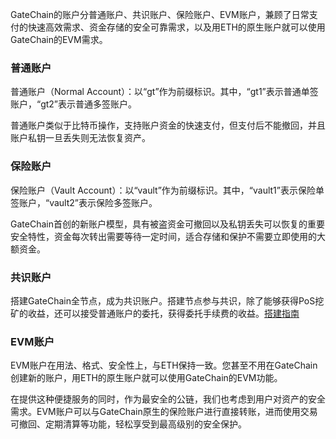 GateChain的账户分普通账户、共识账户、保险账户、EVM账户，兼顾了日常支付的快速高效需求、资金存储的安全可靠需求，以及用ETH的原生账户就可以使用GateChain的EVM需求。

### 普通账户

普通账户（Normal Account）：以“gt”作为前缀标识。其中，“gt1”表示普通单签账户，“gt2”表示普通多签账户。

普通账户类似于比特币操作，支持账户资金的快速支付，但支付后不能撤回，并且账户私钥一旦丢失则无法恢复资产。

### 保险账户

保险账户（Vault Account）：以“vault”作为前缀标识。其中，“vault1”表示保险单签账户，“vault2”表示保险多签账户。

GateChain首创的新账户模型，具有被盗资金可撤回以及私钥丢失可以恢复的重要安全特性，资金每次转出需要等待一定时间，适合存储和保护不需要立即使用的大额资金。

### 共识账户

搭建GateChain全节点，成为共识账户。搭建节点参与共识，除了能够获得PoS挖矿的收益，还可以接受普通账户的委托，获得委托手续费的收益。[搭建指南](../../../developers/gatechain-pos/index.md)

### EVM账户

EVM账户在用法、格式、安全性上，与ETH保持一致。您甚至不用在GateChain创建新的账户，用ETH的原生账户就可以使用GateChain的EVM功能。

在提供这种便捷服务的同时，作为最安全的公链，我们也考虑到用户对资产的安全需求。EVM账户可以与GateChain原生的保险账户进行直接转账，进而使用交易可撤回、定期清算等功能，轻松享受到最高级别的安全保护。


 






